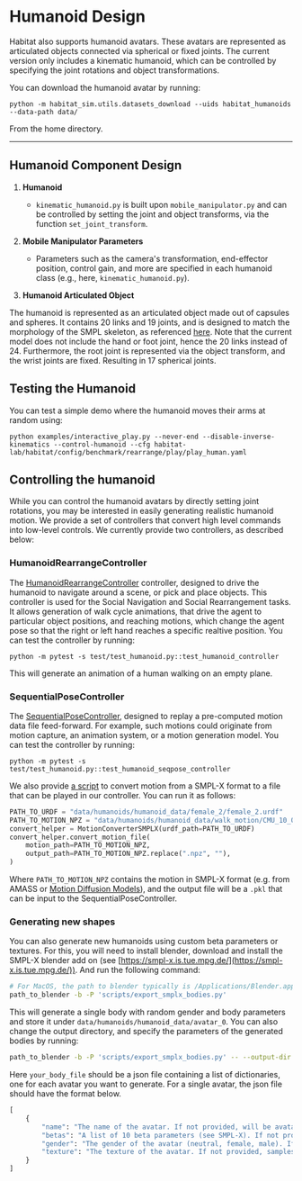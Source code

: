 Humanoid Design
==============================

Habitat also supports humanoid avatars. These avatars are represented as articulated objects connected via spherical or fixed joints. The current version only includes a kinematic humanoid, which can be controlled by specifying the joint rotations and object transformations.

You can download the humanoid avatar by running:

```
python -m habitat_sim.utils.datasets_download --uids habitat_humanoids  --data-path data/
```

From the home directory.

---

## Humanoid Component Design

1. **Humanoid**
    - `kinematic_humanoid.py` is built upon `mobile_manipulator.py` and can be controlled by setting the joint and object transforms, via the function `set_joint_transform`.

1. **Mobile Manipulator Parameters**
    - Parameters such as the camera's transformation, end-effector position, control gain, and more are specified in each humanoid class (e.g., here, `kinematic_humanoid.py`).

1. **Humanoid Articulated Object**

The humanoid is represented as an articulated object made out of capsules and spheres. It contains 20 links and 19 joints, and is designed to match the morphology of the SMPL skeleton, as referenced [here](https://files.is.tue.mpg.de/black/talks/SMPL-made-simple-FAQs.pdf). Note that the current model does not include the hand or foot joint, hence the 20 links instead of 24. Furthermore, the root joint is represented via the object transform, and the wrist joints are fixed. Resulting in 17 spherical joints.

## Testing the Humanoid

You can test a simple demo where the humanoid moves their arms at random using:

```
python examples/interactive_play.py --never-end --disable-inverse-kinematics --control-humanoid --cfg habitat-lab/habitat/config/benchmark/rearrange/play/play_human.yaml
```

## Controlling the humanoid

While you can control the humanoid avatars by directly setting joint rotations, you may be interested in easily generating realistic humanoid motion. We provide a set of controllers that convert high level commands into low-level controls. We currently provide two controllers, as described below:

### HumanoidRearrangeController

The [HumanoidRearrangeController](../../articulated_agent_controllers/humanoid_rearrange_controller.py) controller, designed to drive the humanoid to navigate around a scene, or pick and place objects. This controller is used for the Social Navigation and Social Rearrangement tasks. It allows generation of walk cycle animations, that drive the agent to particular object positions, and reaching motions, which change the agent pose so that the right or left hand reaches a specific realtive position. You can test the controller by running:

```
python -m pytest -s test/test_humanoid.py::test_humanoid_controller
```
This will generate an animation of a human walking on an empty plane.

### SequentialPoseController

The [SequentialPoseController](../../articulated_agent_controllers/seq_pose_controller.py), designed to replay a pre-computed motion data file feed-forward. For example, such motions could originate from motion capture, an animation system, or a motion generation model. You can test the controller by running:


```
python -m pytest -s test/test_humanoid.py::test_humanoid_seqpose_controller
```

We also provide [a script](../../../habitat/utils/humanoid_utils.py) to convert motion from a SMPL-X format to a file that can be played in our controller. You can run it as follows:

```python
PATH_TO_URDF = "data/humanoids/humanoid_data/female_2/female_2.urdf"
PATH_TO_MOTION_NPZ = "data/humanoids/humanoid_data/walk_motion/CMU_10_04_stageii.npz"
convert_helper = MotionConverterSMPLX(urdf_path=PATH_TO_URDF)
convert_helper.convert_motion_file(
    motion_path=PATH_TO_MOTION_NPZ,
    output_path=PATH_TO_MOTION_NPZ.replace(".npz", ""),
)
```

Where `PATH_TO_MOTION_NPZ` contains the motion in SMPL-X format (e.g. from AMASS or [Motion Diffusion Models](https://github.com/GuyTevet/motion-diffusion-model)), and the output file will be a `.pkl` that can be input to the SequentialPoseController.


### Generating new shapes

You can also generate new humanoids using custom beta parameters or textures. For this, you will need to install blender, download and install the SMPL-X blender add on (see [https://smpl-x.is.tue.mpg.de/](https://smpl-x.is.tue.mpg.de/)). And run the following command:

```bash
# For MacOS, the path to blender typically is /Applications/Blender.app/Contents/MacOS/Blender
path_to_blender -b -P 'scripts/export_smplx_bodies.py'
```

This will generate a single body with random gender and body parameters and store it under `data/humanoids/humanoid_data/avatar_0`. You can also change the output directory, and specify the parameters of the generated bodies by running:

```bash
path_to_blender -b -P 'scripts/export_smplx_bodies.py' -- --output-dir your_output_dir --body-file your_body_file
```

Here `your_body_file` should be a json file containing a list of dictionaries, one for each avatar you want to generate. For a single avatar, the json file should have the format below.

```python
[
    {
        "name": "The name of the avatar. If not provided, will be avatar_{ind}, with {ind} being the avatar index",
        "betas": "A list of 10 beta parameters (see SMPL-X). If not provided, samples at random from a normal distribution",
        "gender": "The gender of the avatar (neutral, female, male). If not provided, samples at random among the 3",
        "texture": "The texture of the avatar. If not provided, samples among the ones we provide by default"
    }
]
```
